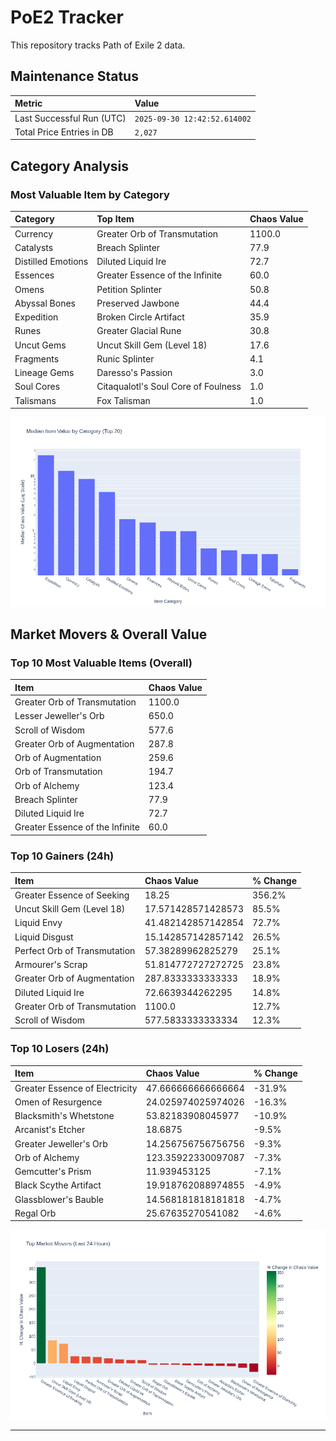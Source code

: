 # PoE2 Tracker

This repository tracks Path of Exile 2 data.

## Maintenance Status

<!-- START_MAINTENANCE -->
| Metric | Value |
|:---|:---|
| Last Successful Run (UTC) | `2025-09-30 12:42:52.614002` |
| Total Price Entries in DB | `2,027` |

<!-- END_MAINTENANCE -->

## Category Analysis

<!-- START_CATEGORY_ANALYSIS -->
### Most Valuable Item by Category
| Category | Top Item | Chaos Value |
| :--- | :--- | :--- |
| Currency | Greater Orb of Transmutation | 1100.0 |
| Catalysts | Breach Splinter | 77.9 |
| Distilled Emotions | Diluted Liquid Ire | 72.7 |
| Essences | Greater Essence of the Infinite | 60.0 |
| Omens | Petition Splinter | 50.8 |
| Abyssal Bones | Preserved Jawbone | 44.4 |
| Expedition | Broken Circle Artifact | 35.9 |
| Runes | Greater Glacial Rune | 30.8 |
| Uncut Gems | Uncut Skill Gem (Level 18) | 17.6 |
| Fragments | Runic Splinter | 4.1 |
| Lineage Gems | Daresso's Passion | 3.0 |
| Soul Cores | Citaqualotl's Soul Core of Foulness | 1.0 |
| Talismans | Fox Talisman | 1.0 |


![Category Analysis Chart](charts/category_analysis.png)
<!-- END_CATEGORY_ANALYSIS -->

## Market Movers & Overall Value

<!-- START_ANALYSIS -->
### Top 10 Most Valuable Items (Overall)
| Item | Chaos Value |
| :--- | :--- |
| Greater Orb of Transmutation | 1100.0 |
| Lesser Jeweller's Orb | 650.0 |
| Scroll of Wisdom | 577.6 |
| Greater Orb of Augmentation | 287.8 |
| Orb of Augmentation | 259.6 |
| Orb of Transmutation | 194.7 |
| Orb of Alchemy | 123.4 |
| Breach Splinter | 77.9 |
| Diluted Liquid Ire | 72.7 |
| Greater Essence of the Infinite | 60.0 |

### Top 10 Gainers (24h)
| Item | Chaos Value | % Change |
| :--- | :--- | :--- |
| Greater Essence of Seeking | 18.25 | 356.2% |
| Uncut Skill Gem (Level 18) | 17.571428571428573 | 85.5% |
| Liquid Envy | 41.482142857142854 | 72.7% |
| Liquid Disgust | 15.142857142857142 | 26.5% |
| Perfect Orb of Transmutation | 57.38289962825279 | 25.1% |
| Armourer's Scrap | 51.814772727272725 | 23.8% |
| Greater Orb of Augmentation | 287.8333333333333 | 18.9% |
| Diluted Liquid Ire | 72.6639344262295 | 14.8% |
| Greater Orb of Transmutation | 1100.0 | 12.7% |
| Scroll of Wisdom | 577.5833333333334 | 12.3% |

### Top 10 Losers (24h)
| Item | Chaos Value | % Change |
| :--- | :--- | :--- |
| Greater Essence of Electricity | 47.666666666666664 | -31.9% |
| Omen of Resurgence | 24.025974025974026 | -16.3% |
| Blacksmith's Whetstone | 53.82183908045977 | -10.9% |
| Arcanist's Etcher | 18.6875 | -9.5% |
| Greater Jeweller's Orb | 14.256756756756756 | -9.3% |
| Orb of Alchemy | 123.35922330097087 | -7.3% |
| Gemcutter's Prism | 11.939453125 | -7.1% |
| Black Scythe Artifact | 19.918762088974855 | -4.9% |
| Glassblower's Bauble | 14.568181818181818 | -4.7% |
| Regal Orb | 25.67635270541082 | -4.6% |


![Market Movers Chart](charts/market_movers.png)
<!-- END_ANALYSIS -->

---
